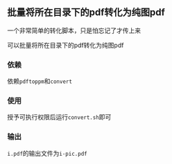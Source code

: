 ##  批量将所在目录下的pdf转化为纯图pdf
一个非常简单的转化脚本，只是怕忘记了才传上来

可以批量将所在目录下的pdf转化为纯图pdf

### 依赖

依赖`pdftoppm`和`convert`

### 使用

授予可执行权限后运行`convert.sh`即可

### 输出
`i.pdf`的输出文件为`i-pic.pdf`
